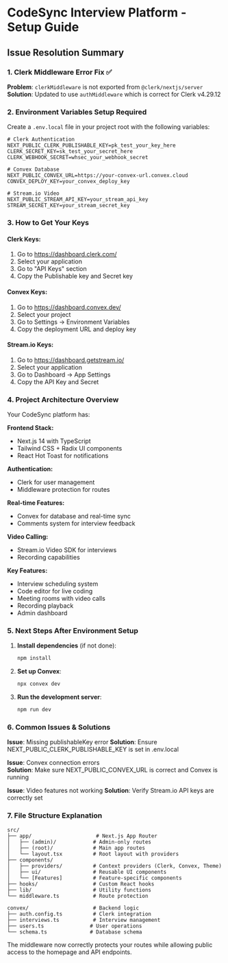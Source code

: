 # CodeSync Interview Platform - Setup Guide

## Issue Resolution Summary

### 1. Clerk Middleware Error Fix ✅

**Problem**: `clerkMiddleware` is not exported from `@clerk/nextjs/server`
**Solution**: Updated to use `authMiddleware` which is correct for Clerk v4.29.12

### 2. Environment Variables Setup Required

Create a `.env.local` file in your project root with the following variables:

```env
# Clerk Authentication
NEXT_PUBLIC_CLERK_PUBLISHABLE_KEY=pk_test_your_key_here
CLERK_SECRET_KEY=sk_test_your_secret_here
CLERK_WEBHOOK_SECRET=whsec_your_webhook_secret

# Convex Database
NEXT_PUBLIC_CONVEX_URL=https://your-convex-url.convex.cloud
CONVEX_DEPLOY_KEY=your_convex_deploy_key

# Stream.io Video
NEXT_PUBLIC_STREAM_API_KEY=your_stream_api_key
STREAM_SECRET_KEY=your_stream_secret_key
```

### 3. How to Get Your Keys

#### Clerk Keys:

1. Go to https://dashboard.clerk.com/
2. Select your application
3. Go to "API Keys" section
4. Copy the Publishable key and Secret key

#### Convex Keys:

1. Go to https://dashboard.convex.dev/
2. Select your project
3. Go to Settings → Environment Variables
4. Copy the deployment URL and deploy key

#### Stream.io Keys:

1. Go to https://dashboard.getstream.io/
2. Select your application
3. Go to Dashboard → App Settings
4. Copy the API Key and Secret

### 4. Project Architecture Overview

Your CodeSync platform has:

**Frontend Stack:**

- Next.js 14 with TypeScript
- Tailwind CSS + Radix UI components
- React Hot Toast for notifications

**Authentication:**

- Clerk for user management
- Middleware protection for routes

**Real-time Features:**

- Convex for database and real-time sync
- Comments system for interview feedback

**Video Calling:**

- Stream.io Video SDK for interviews
- Recording capabilities

**Key Features:**

- Interview scheduling system
- Code editor for live coding
- Meeting rooms with video calls
- Recording playback
- Admin dashboard

### 5. Next Steps After Environment Setup

1. **Install dependencies** (if not done):

   ```bash
   npm install
   ```

2. **Set up Convex**:

   ```bash
   npx convex dev
   ```

3. **Run the development server**:
   ```bash
   npm run dev
   ```

### 6. Common Issues & Solutions

**Issue**: Missing publishableKey error
**Solution**: Ensure NEXT_PUBLIC_CLERK_PUBLISHABLE_KEY is set in .env.local

**Issue**: Convex connection errors  
**Solution**: Make sure NEXT_PUBLIC_CONVEX_URL is correct and Convex is running

**Issue**: Video features not working
**Solution**: Verify Stream.io API keys are correctly set

### 7. File Structure Explanation

```
src/
├── app/                     # Next.js App Router
│   ├── (admin)/            # Admin-only routes
│   ├── (root)/             # Main app routes
│   └── layout.tsx          # Root layout with providers
├── components/
│   ├── providers/          # Context providers (Clerk, Convex, Theme)
│   ├── ui/                 # Reusable UI components
│   └── [Features]          # Feature-specific components
├── hooks/                  # Custom React hooks
├── lib/                    # Utility functions
└── middleware.ts           # Route protection

convex/                     # Backend logic
├── auth.config.ts          # Clerk integration
├── interviews.ts           # Interview management
├── users.ts               # User operations
└── schema.ts              # Database schema
```

The middleware now correctly protects your routes while allowing public access to the homepage and API endpoints.
